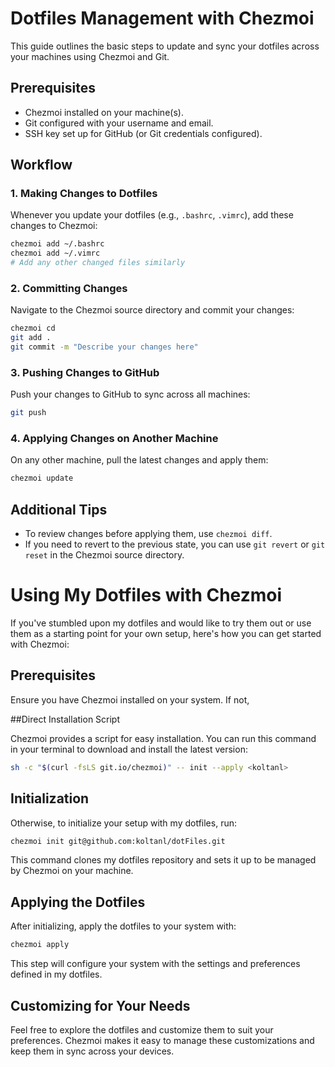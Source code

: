 # Dotfiles Management with Chezmoi

This guide outlines the basic steps to update and sync your dotfiles across your machines using Chezmoi and Git.

## Prerequisites

- Chezmoi installed on your machine(s).
- Git configured with your username and email.
- SSH key set up for GitHub (or Git credentials configured).

## Workflow

### 1. Making Changes to Dotfiles

Whenever you update your dotfiles (e.g., `.bashrc`, `.vimrc`), add these changes to Chezmoi:

```bash
chezmoi add ~/.bashrc
chezmoi add ~/.vimrc
# Add any other changed files similarly
```
### 2. Committing Changes

Navigate to the Chezmoi source directory and commit your changes:

```bash
chezmoi cd
git add .
git commit -m "Describe your changes here"
```

### 3. Pushing Changes to GitHub

Push your changes to GitHub to sync across all machines:

```bash
git push
```
### 4. Applying Changes on Another Machine

On any other machine, pull the latest changes and apply them:

```bash
chezmoi update
```
## Additional Tips

- To review changes before applying them, use `chezmoi diff`.
- If you need to revert to the previous state, you can use `git revert` or `git reset` in the Chezmoi source directory.

# Using My Dotfiles with Chezmoi

If you've stumbled upon my dotfiles and would like to try them out or use them as a starting point for your own setup, here's how you can get started with Chezmoi:

## Prerequisites

Ensure you have Chezmoi installed on your system. If not, 

##Direct Installation Script

Chezmoi provides a script for easy installation. You can run this command in your terminal to download and install the latest version:

```sh
sh -c "$(curl -fsLS git.io/chezmoi)" -- init --apply <koltanl>
```
## Initialization

Otherwise, to initialize your setup with my dotfiles, run:

```sh
chezmoi init git@github.com:koltanl/dotFiles.git
```
This command clones my dotfiles repository and sets it up to be managed by Chezmoi on your machine.

## Applying the Dotfiles

After initializing, apply the dotfiles to your system with:

```sh
chezmoi apply
```
This step will configure your system with the settings and preferences defined in my dotfiles.

## Customizing for Your Needs

Feel free to explore the dotfiles and customize them to suit your preferences. Chezmoi makes it easy to manage these customizations and keep them in sync across your devices.
